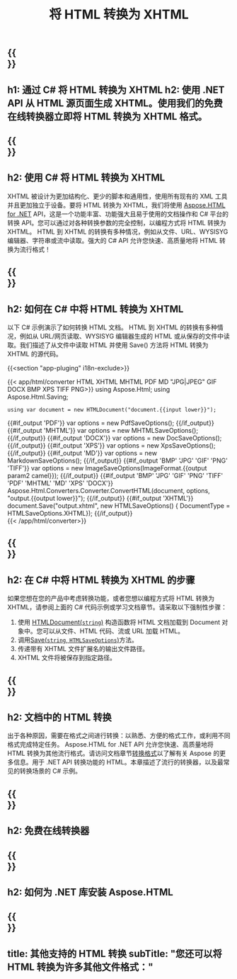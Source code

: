 ﻿---
translation: true
template: /templates/_template-conversion-child.md
title: 将 HTML 转换为 XHTML
description: 在 C# 中将 HTML 转换为 XHTML。在 ASP.NET 或任何 .NET 应用程序中轻松使用转换器 API。免费试用在线 HTML 到 XHTML 转换器！
url: /net/conversion/html-to-xhtml/
family: html
platformtag: net
feature: conversion
informat: HTML
outformat: XHTML
otherformats: DOCX PDF XPS GIF JPEG PNG TIFF BMP MHTML MD
howto: howtoHtmlXhtml
---

{{<section banner>}}
---
h1: 通过 C# 将 HTML 转换为 XHTML
h2: 使用 .NET API 从 HTML 源页面生成 XHTML。使用我们的免费在线转换器立即将 HTML 转换为 XHTML 格式。
---

{{<section overview>}}
---
h2: 使用 C# 将 HTML 转换为 XHTML
---

XHTML 被设计为更加结构化、更少的脚本和通用性，使用所有现有的 XML 工具并且更加独立于设备。要将 HTML 转换为 XHTML，我们将使用 [Aspose.HTML for .NET](https://products.aspose.com/html/net/) API，这是一个功能丰富、功能强大且易于使用的文档操作和 C# 平台的转换 API。您可以通过对各种转换参数的完全控制，以编程方式将 HTML 转换为 XHTML。 HTML 到 XHTML 的转换有多种情况，例如从文件、URL、WYSISYG 编辑器、字符串或流中读取。强大的 C# API 允许您快速、高质量地将 HTML 转换为流行格式！

{{<section demos>}}
---
h2: 如何在 C# 中将 HTML 转换为 XHTML
---

以下 C# 示例演示了如何转换 HTML 文档。 HTML 到 XHTML 的转换有多种情况，例如从 URL/网页读取、WYSISYG 编辑器生成的 HTML 或从保存的文件中读取。我们描述了从文件中读取 HTML 并使用 Save() 方法将 HTML 转换为 XHTML 的源代码。

{{<section "app-pluging" i18n-exclude>}}

{{< app/html/converter HTML XHTML MHTML PDF MD "JPG|JPEG" GIF DOCX BMP XPS TIFF PNG>}}
using Aspose.Html;
using Aspose.Html.Saving;

    using var document = new HTMLDocument("document.{{input lower}}");
{{#if_output 'PDF'}}
    var options = new PdfSaveOptions();
{{/if_output}}
{{#if_output 'MHTML'}}
    var options = new MHTMLSaveOptions();
{{/if_output}}
{{#if_output 'DOCX'}}
    var options = new DocSaveOptions();
{{/if_output}}
{{#if_output 'XPS'}}
    var options = new XpsSaveOptions();
{{/if_output}}
{{#if_output 'MD'}}
    var options = new MarkdownSaveOptions();
{{/if_output}}
{{#if_output 'BMP' 'JPG' 'GIF' 'PNG' 'TIFF'}}
    var options = new ImageSaveOptions(ImageFormat.{{output param2 camel}});
{{/if_output}}
{{#if_output 'BMP' 'JPG' 'GIF' 'PNG' 'TIFF' 'PDF' 'MHTML' 'MD' 'XPS' 'DOCX'}}
    Aspose.Html.Converters.Converter.ConvertHTML(document, options, "output.{{output lower}}"); 
{{/if_output}}
{{#if_output 'XHTML'}} 
    document.Save("output.xhtml", new HTMLSaveOptions() { DocumentType = HTMLSaveOptions.XHTML}); 
{{/if_output}}     
{{< /app/html/converter>}} 

{{<section steps>}}
---
h2: 在 C# 中将 HTML 转换为 XHTML 的步骤
---

如果您想在您的产品中考虑转换功能，或者您想以编程方式将 HTML 转换为 XHTML，请参阅上面的 C# 代码示例或学习文档章节。请采取以下强制性步骤：
1. 使用 [HTMLDocument(`string`)](https://reference.aspose.com/html/net/aspose.html/htmldocument/htmldocument/) 构造函数将 HTML 文档加载到 Document 对象中。您可以从文件、HTML 代码、流或 URL 加载 HTML。
1. 调用[Save(`string`, `HTMLSaveOptions`)](https://reference.aspose.com/html/net/aspose.html/htmldocument/save/)方法。
1. 传递带有 XHTML 文件扩展名的输出文件路径。
1. XHTML 文件将被保存到指定路径。

{{<section documentation>}}
---
h2: 文档中的 HTML 转换
---

出于各种原因，需要在格式之间进行转换：以熟悉、方便的格式工作，或利用不同格式完成特定任务。 Aspose.HTML for .NET API 允许您快速、高质量地将 HTML 转换为其他流行格式。请访问文档章节<a href="https://docs.aspose.com/html/net/converting-between-formats/" target="_blank">转换格式</a>以了解有关 Aspose 的更多信息。用于 .NET API 转换功能的 HTML。本章描述了流行的转换器，以及最常见的转换场景的 C# 示例。

{{<section online-converters>}}
---
h2: 免费在线转换器
---

{{<section get-started>}}
---
h2: 如何为 .NET 库安装 Aspose.HTML
---

{{<section other-conversions>}}
---
title: 其他支持的 HTML 转换
subTitle: "您还可以将 HTML 转换为许多其他文件格式："
---